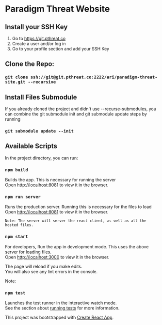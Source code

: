# Paradigm Threat Website

## Install your SSH Key

1. Go to https://git.pthreat.co
2. Create a user and/or log in
3. Go to your profile section and add your SSH Key

## Clone the Repo:

### `git clone ssh://git@git.pthreat.co:2222/ari/paradigm-threat-site.git --recursive`

## Install Files Submodule

If you already cloned the project and didn't use --recurse-submodules,
you can combine the git submodule init and git submodule update steps by running

### `git submodule update --init`

## Available Scripts

In the project directory, you can run:

### `npm build`

Builds the app. This is necessary for running the server\
Open [http://localhost:8081](http://localhost:8081) to view it in the browser.

### `npm run server`

Runs the production server. Running this is necessary for the files to load\
Open [http://localhost:8081](http://localhost:8081) to view it in the browser.

`Note: The server will server the react client, as well as all the hosted files.`

### `npm start`

For developers, Run the app in development mode. This uses the above server for loading files.\
Open [http://localhost:3000](http://localhost:3000) to view it in the browser.

The page will reload if you make edits.\
You will also see any lint errors in the console.

Note:

### `npm test`

Launches the test runner in the interactive watch mode.\
See the section about [running tests](https://facebook.github.io/create-react-app/docs/running-tests) for more
information.

This project was bootstrapped with [Create React App](https://github.com/facebook/create-react-app).
